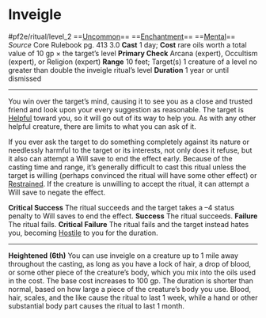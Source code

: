 # Inveigle
#pf2e/ritual/level_2
==[Uncommon](rules/traits/uncommon.md)== ==[Enchantment](rules/traits/enchantment.md)== ==[Mental](rules/traits/mental.md)==
*Source* Core Rulebook pg. 413 3.0
**Cast** 1 day; **Cost** rare oils worth a total value of 10 gp × the target’s level
**Primary Check** Arcana (expert), Occultism (expert), or Religion (expert)
**Range** 10 feet; Target(s) 1 creature of a level no greater than double the inveigle ritual’s level
**Duration** 1 year or until dismissed

---
You win over the target’s mind, causing it to see you as a close and trusted friend and look upon your every suggestion as reasonable. The target is [Helpful](../../../Conditions/Helpful.md) toward you, so it will go out of its way to help you. As with any other helpful creature, there are limits to what you can ask of it.

If you ever ask the target to do something completely against its nature or needlessly harmful to the target or its interests, not only does it refuse, but it also can attempt a Will save to end the effect early. Because of the casting time and range, it’s generally difficult to cast this ritual unless the target is willing (perhaps convinced the ritual will have some other effect) or [Restrained](../../../Conditions/Restrained.md). If the creature is unwilling to accept the ritual, it can attempt a Will save to negate the effect.

**Critical Success** The ritual succeeds and the target takes a –4 status penalty to Will saves to end the effect.
**Success** The ritual succeeds.
**Failure** The ritual fails.
**Critical Failure** The ritual fails and the target instead hates you, becoming [Hostile](../../../Conditions/Hostile.md) to you for the duration.

<hr>

**Heightened (6th)** You can use inveigle on a creature up to 1 mile away throughout the casting, as long as you have a lock of hair, a drop of blood, or some other piece of the creature’s body, which you mix into the oils used in the cost. The base cost increases to 100 gp. The duration is shorter than normal, based on how large a piece of the creature’s body you use. Blood, hair, scales, and the like cause the ritual to last 1 week, while a hand or other substantial body part causes the ritual to last 1 month.